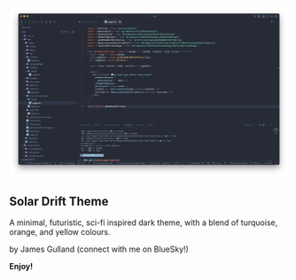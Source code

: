 <img src="https://raw.githubusercontent.com/james-gulland/solar-drift-vscode-theme/main/screenshot.png" />

## Solar Drift Theme

A minimal, futuristic, sci-fi inspired dark theme, with a blend of turquoise, orange, and yellow colours. 

by James Gulland (connect with me on BlueSky!)

**Enjoy!**
